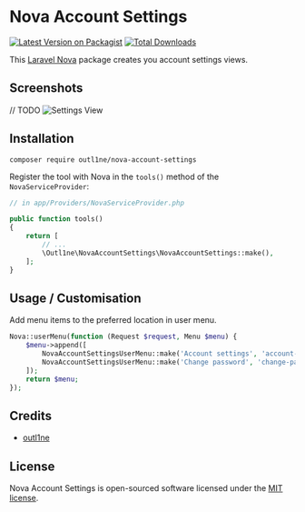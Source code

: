 # Nova Account Settings

[![Latest Version on Packagist](https://img.shields.io/packagist/v/outl1ne/nova-account-settings.svg?style=flat-square)](https://packagist.org/packages/outl1ne/nova-account-settings)
[![Total Downloads](https://img.shields.io/packagist/dt/outl1ne/nova-account-settings.svg?style=flat-square)](https://packagist.org/packages/outl1ne/nova-account-settings)

This [Laravel Nova](https://nova.laravel.com) package creates you account settings views.

## Screenshots

// TODO
![Settings View](docs/index.png)

## Installation

```
composer require outl1ne/nova-account-settings
```

Register the tool with Nova in the `tools()` method of the `NovaServiceProvider`:

```php
// in app/Providers/NovaServiceProvider.php

public function tools()
{
    return [
        // ...
        \Outl1ne\NovaAccountSettings\NovaAccountSettings::make(),
    ];
}
```

## Usage / Customisation

Add menu items to the preferred location in user menu.

```php
Nova::userMenu(function (Request $request, Menu $menu) {
    $menu->append([
        NovaAccountSettingsUserMenu::make('Account settings', 'account-settings'),
        NovaAccountSettingsUserMenu::make('Change password', 'change-password'),
    ]);
    return $menu;
});
```

## Credits

- [outl1ne](https://github.com/outl1ne)

## License

Nova Account Settings is open-sourced software licensed under the [MIT license](LICENSE.md).
